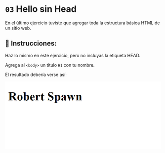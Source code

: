 # `03` Hello sin Head

En el último ejercicio tuviste que agregar toda la estructura básica HTML de un sitio web.

## 📝 Instrucciones:

Haz lo mismo en este ejercicio, pero no incluyas la etiqueta HEAD.

Agrega al `<body>` un titulo `H1` con tu nombre.

El resultado debería verse así:

![Link url](../../.learn/assets/03-hello-without-head.png?raw=true)
